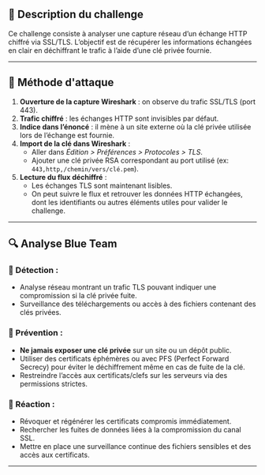 ## 📌 Description du challenge

Ce challenge consiste à analyser une capture réseau d’un échange HTTP chiffré via SSL/TLS. L’objectif est de récupérer les informations échangées en clair en déchiffrant le trafic à l’aide d’une clé privée fournie.

---

## 🚀 Méthode d'attaque

1. **Ouverture de la capture Wireshark** : on observe du trafic SSL/TLS (port 443).
2. **Trafic chiffré** : les échanges HTTP sont invisibles par défaut.
3. **Indice dans l’énoncé** : il mène à un site externe où la clé privée utilisée lors de l’échange est fournie.
4. **Import de la clé dans Wireshark** :
   - Aller dans *Édition > Préférences > Protocoles > TLS*.
   - Ajouter une clé privée RSA correspondant au port utilisé (ex: `443,http,/chemin/vers/clé.pem`).
5. **Lecture du flux déchiffré** :
   - Les échanges TLS sont maintenant lisibles.
   - On peut suivre le flux et retrouver les données HTTP échangées, dont les identifiants ou autres éléments utiles pour valider le challenge.

---

## 🔍 Analyse Blue Team
### 🔹 Détection :
- Analyse réseau montrant un trafic TLS pouvant indiquer une compromission si la clé privée fuite.
- Surveillance des téléchargements ou accès à des fichiers contenant des clés privées.

### 🔹 Prévention :
- **Ne jamais exposer une clé privée** sur un site ou un dépôt public.
- Utiliser des certificats éphémères ou avec PFS (Perfect Forward Secrecy) pour éviter le déchiffrement même en cas de fuite de la clé.
- Restreindre l’accès aux certificats/clefs sur les serveurs via des permissions strictes.

### 🔹 Réaction :
- Révoquer et régénérer les certificats compromis immédiatement.
- Rechercher les fuites de données liées à la compromission du canal SSL.
- Mettre en place une surveillance continue des fichiers sensibles et des accès aux certificats.

---
